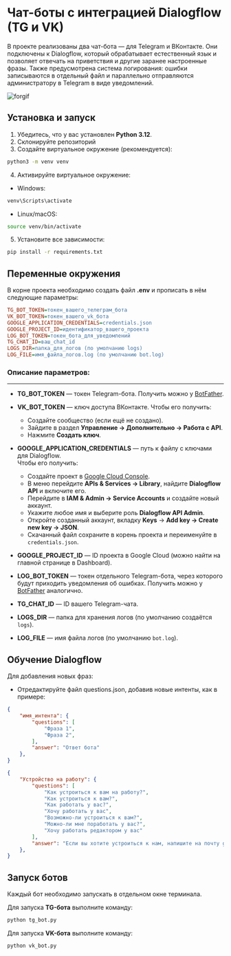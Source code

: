 # Чат-боты с интеграцией Dialogflow (TG и VK)

В проекте реализованы два чат-бота — для Telegram и ВКонтакте. Они подключены к Dialogflow, который обрабатывает естественный язык и позволяет отвечать на приветствия и другие заранее настроенные фразы. Также предусмотрена система логирования: ошибки записываются в отдельный файл и параллельно отправляются администратору в Telegram в виде уведомлений.

![forgif](https://github.com/user-attachments/assets/6b3662d7-3719-4cfe-814e-02946a585577)

## Установка и запуск

1. Убедитесь, что у вас установлен **Python 3.12**.
2. Склонируйте репозиторий
3. Создайте виртуальное окружение (рекомендуется):
```bash
python3 -m venv venv
```
4. Активируйте виртуальное окружение:
- Windows:
```bash
venv\Scripts\activate
```
- Linux/macOS:
```bash
source venv/bin/activate
```
5. Установите все зависимости:
```bash
pip install -r requirements.txt
```

## Переменные окружения

В корне проекта необходимо создать файл **.env** и прописать в нём следующие параметры:

```ini
TG_BOT_TOKEN=токен_вашего_телеграм_бота
VK_BOT_TOKEN=токен_вашего_vk_бота
GOOGLE_APPLICATION_CREDENTIALS=credentials.json
GOOGLE_PROJECT_ID=идентификатор_вашего_проекта
LOG_BOT_TOKEN=токен_бота_для_уведомлений
TG_CHAT_ID=ваш_chat_id
LOGS_DIR=папка_для_логов (по умолчанию logs)
LOG_FILE=имя_файла_логов.log (по умолчанию bot.log)
```

### Описание параметров:

---

- **TG_BOT_TOKEN** — токен Telegram-бота. Получить можно у [BotFather](https://t.me/BotFather).  
- **VK_BOT_TOKEN** — ключ доступа ВКонтакте. Чтобы его получить:  
  - Создайте сообщество (если ещё не создано).  
  - Зайдите в раздел **Управление → Дополнительно → Работа с API**.  
  - Нажмите **Создать ключ**.  

- **GOOGLE_APPLICATION_CREDENTIALS** — путь к файлу с ключами для Dialogflow.  
  Чтобы его получить:  
  - Создайте проект в [Google Cloud Console](https://console.cloud.google.com/).  
  - В меню перейдите **APIs & Services → Library**, найдите **Dialogflow API** и включите его.  
  - Перейдите в **IAM & Admin → Service Accounts** и создайте новый аккаунт.  
  - Укажите любое имя и выберите роль **Dialogflow API Admin**.  
  - Откройте созданный аккаунт, вкладку **Keys** → **Add key → Create new key → JSON**.  
  - Скачанный файл сохраните в корень проекта и переименуйте в `credentials.json`.  

- **GOOGLE_PROJECT_ID** — ID проекта в Google Cloud (можно найти на главной странице в Dashboard).  

- **LOG_BOT_TOKEN** — токен отдельного Telegram-бота, через которого будут приходить уведомления об ошибках. Получить можно у [BotFather](https://t.me/BotFather) аналогично.  

- **TG_CHAT_ID** — ID вашего Telegram-чата.  

- **LOGS_DIR** — папка для хранения логов (по умолчанию создаётся `logs`).  

- **LOG_FILE** — имя файла логов (по умолчанию `bot.log`).

## Обучение Dialogflow

Для добавления новых фраз:

- Отредактируйте файл questions.json, добавив новые интенты, как в примере:

```json
{
    "имя_интента": {
        "questions": [
            "Фраза 1",
            "Фраза 2",
        ],
        "answer": "Ответ бота"
    },
}
```

```json
{
    "Устройство на работу": {
        "questions": [
            "Как устроиться к вам на работу?",
            "Как устроиться к вам?",
            "Как работать у вас?",
            "Хочу работать у вас",
            "Возможно-ли устроиться к вам?",
            "Можно-ли мне поработать у вас?",
            "Хочу работать редактором у вас"
        ],
        "answer": "Если вы хотите устроиться к нам, напишите на почту game-of-verbs@gmail.com мини-эссе о себе и прикрепите ваше портфолио."
    },
}
```

## Запуск ботов

Каждый бот необходимо запускать в отдельном окне терминала.  

Для запуска **TG-бота** выполните команду:  
```bash
python tg_bot.py
```
Для запуска **VK-бота** выполните команду: 
```bash
python vk_bot.py

```
